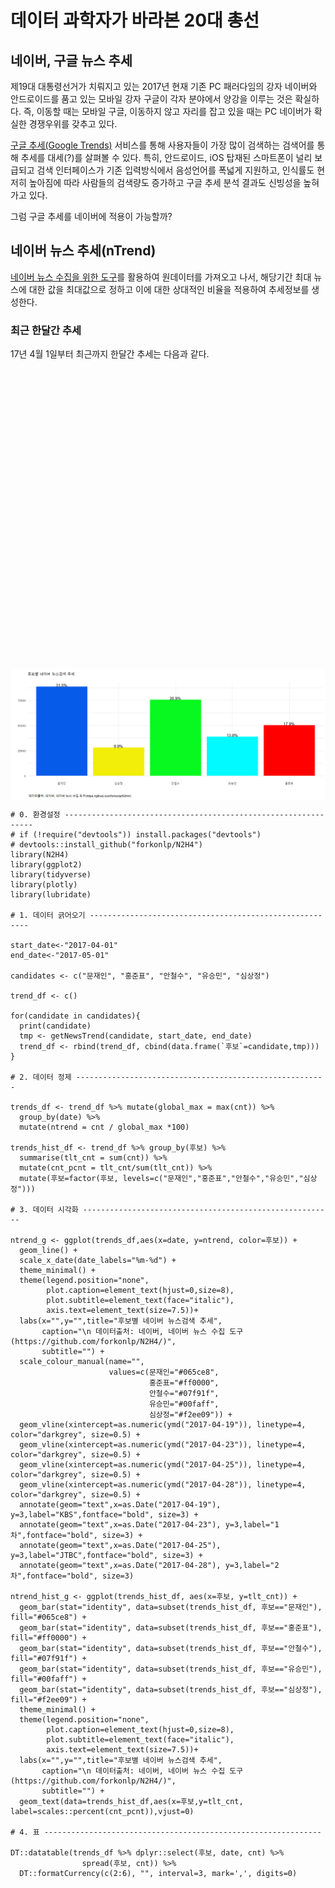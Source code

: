 # 데이터 과학자가 바라본 20대 총선



## 네이버, 구글 뉴스 추세

제19대 대통령선거가 치뤄지고 있는 2017년 현재 기존 PC 패러다임의 강자 네이버와 안드로이드를 품고 있는 
모바일 강자 구글이 각자 분야에서 양강을 이루는 것은 확실하다. 즉, 이동할 때는 모바일 구글, 이동하지 않고 
자리를 잡고 있을 때는 PC 네이버가 확실한 경쟁우위를 갖추고 있다.

[구글 추세(Google Trends)](https://trends.google.com/) 서비스를 통해 사용자들이 가장 많이 검색하는 검색어를 통해 추세를 대세(?)를 살펴볼 수 있다. 
특히, 안드로이드, iOS 탑재된 스마트폰이 널리 보급되고 검색 인터페이스가 기존 입력방식에서 음성언어를 폭넓게 지원하고, 
인식률도 현저히 높아짐에 따라 사람들의 검색량도 증가하고 구글 추세 분석 결과도 신빙성을 높혀가고 있다.

그럼 구글 추세를 네이버에 적용이 가능할까? 

## 네이버 뉴스 추세(nTrend)

[네이버 뉴스 수집을 위한 도구](https://github.com/forkonlp/N2H4)를 활용하여 원데이터를 가져오고 나서,
해당기간 최대 뉴스에 대한 값을 최대값으로 정하고 이에 대한 상대적인 비율을 적용하여 추세정보를 생성한다.

### 최근 한달간 추세

17년 4월 1일부터 최근까지 한달간 추세는 다음과 같다.

<!--html_preserve--><div id="htmlwidget-16dcd0344ade487ebc56" style="width:1152px;height:480px;" class="plotly html-widget"></div>
<script type="application/json" data-for="htmlwidget-16dcd0344ade487ebc56">{"x":{"data":[{"x":[1491004800000,1491091200000,1491177600000,1491264000000,1491350400000,1491436800000,1491523200000,1491609600000,1491696000000,1491782400000,1491868800000,1491955200000,1492041600000,1492128000000,1492214400000,1492300800000,1492387200000,1492473600000,1492560000000,1492646400000,1492732800000,1492819200000,1492905600000,1492992000000,1493078400000,1493164800000,1493251200000,1493337600000,1493424000000,1493510400000,1493596800000],"y":[13.0942452043369,19.7873227689741,67.743953294412,69.5371142618849,46.1426188490409,56.1092577147623,54.7748123436197,19.7456213511259,26.8348623853211,67.4520433694746,63.4695579649708,65.8673894912427,68.6822351959967,59.1117597998332,23.1442869057548,46.0383653044203,88.3861551292744,84.5287739783153,80.6713928273561,100,65.5754795663052,40.4295246038365,53.6488740617181,86.3636363636364,73.2276897414512,91.3678065054212,91.8056713928274,67.535446205171,36.7389491242702,49.9582985821518,68.4945788156797],"text":["date: 2017-04-01<br>ntrend: 13.09<br>후보: 문재인","date: 2017-04-02<br>ntrend: 19.79<br>후보: 문재인","date: 2017-04-03<br>ntrend: 67.74<br>후보: 문재인","date: 2017-04-04<br>ntrend: 69.54<br>후보: 문재인","date: 2017-04-05<br>ntrend: 46.14<br>후보: 문재인","date: 2017-04-06<br>ntrend: 56.11<br>후보: 문재인","date: 2017-04-07<br>ntrend: 54.77<br>후보: 문재인","date: 2017-04-08<br>ntrend: 19.75<br>후보: 문재인","date: 2017-04-09<br>ntrend: 26.83<br>후보: 문재인","date: 2017-04-10<br>ntrend: 67.45<br>후보: 문재인","date: 2017-04-11<br>ntrend: 63.47<br>후보: 문재인","date: 2017-04-12<br>ntrend: 65.87<br>후보: 문재인","date: 2017-04-13<br>ntrend: 68.68<br>후보: 문재인","date: 2017-04-14<br>ntrend: 59.11<br>후보: 문재인","date: 2017-04-15<br>ntrend: 23.14<br>후보: 문재인","date: 2017-04-16<br>ntrend: 46.04<br>후보: 문재인","date: 2017-04-17<br>ntrend: 88.39<br>후보: 문재인","date: 2017-04-18<br>ntrend: 84.53<br>후보: 문재인","date: 2017-04-19<br>ntrend: 80.67<br>후보: 문재인","date: 2017-04-20<br>ntrend: 100<br>후보: 문재인","date: 2017-04-21<br>ntrend: 65.58<br>후보: 문재인","date: 2017-04-22<br>ntrend: 40.43<br>후보: 문재인","date: 2017-04-23<br>ntrend: 53.65<br>후보: 문재인","date: 2017-04-24<br>ntrend: 86.36<br>후보: 문재인","date: 2017-04-25<br>ntrend: 73.23<br>후보: 문재인","date: 2017-04-26<br>ntrend: 91.37<br>후보: 문재인","date: 2017-04-27<br>ntrend: 91.81<br>후보: 문재인","date: 2017-04-28<br>ntrend: 67.54<br>후보: 문재인","date: 2017-04-29<br>ntrend: 36.74<br>후보: 문재인","date: 2017-04-30<br>ntrend: 49.96<br>후보: 문재인","date: 2017-05-01<br>ntrend: 68.49<br>후보: 문재인"],"key":null,"type":"scatter","mode":"lines","name":"문재인","line":{"width":1.88976377952756,"color":"rgba(6,92,232,1)","dash":"solid"},"hoveron":"points","legendgroup":"문재인","showlegend":true,"xaxis":"x","yaxis":"y","hoverinfo":"text"},{"x":[1491004800000,1491091200000,1491177600000,1491264000000,1491350400000,1491436800000,1491523200000,1491609600000,1491696000000,1491782400000,1491868800000,1491955200000,1492041600000,1492128000000,1492214400000,1492300800000,1492387200000,1492473600000,1492560000000,1492646400000,1492732800000,1492819200000,1492905600000,1492992000000,1493078400000,1493164800000,1493251200000,1493337600000,1493424000000,1493510400000,1493596800000],"y":[10.884070058382,12.8648874061718,31.9432860717264,27.5437864887406,31.7556296914095,26.3761467889908,26.1259382819016,10.9466221851543,16.0550458715596,36.0508757297748,27.1684737281068,30.045871559633,43.4528773978315,32.6313594662219,16.9516263552961,20.6839032527106,40.929941618015,34.674728940784,44.8498748957465,52.8356964136781,41.4512093411176,20.0166805671393,32.6105087572977,47.2060050041701,58.8198498748957,62.2810675562969,42.9107589658048,54.628857381151,22.8106755629691,34.1743119266055,55.2126772310259],"text":["date: 2017-04-01<br>ntrend: 10.88<br>후보: 홍준표","date: 2017-04-02<br>ntrend: 12.86<br>후보: 홍준표","date: 2017-04-03<br>ntrend: 31.94<br>후보: 홍준표","date: 2017-04-04<br>ntrend: 27.54<br>후보: 홍준표","date: 2017-04-05<br>ntrend: 31.76<br>후보: 홍준표","date: 2017-04-06<br>ntrend: 26.38<br>후보: 홍준표","date: 2017-04-07<br>ntrend: 26.13<br>후보: 홍준표","date: 2017-04-08<br>ntrend: 10.95<br>후보: 홍준표","date: 2017-04-09<br>ntrend: 16.06<br>후보: 홍준표","date: 2017-04-10<br>ntrend: 36.05<br>후보: 홍준표","date: 2017-04-11<br>ntrend: 27.17<br>후보: 홍준표","date: 2017-04-12<br>ntrend: 30.05<br>후보: 홍준표","date: 2017-04-13<br>ntrend: 43.45<br>후보: 홍준표","date: 2017-04-14<br>ntrend: 32.63<br>후보: 홍준표","date: 2017-04-15<br>ntrend: 16.95<br>후보: 홍준표","date: 2017-04-16<br>ntrend: 20.68<br>후보: 홍준표","date: 2017-04-17<br>ntrend: 40.93<br>후보: 홍준표","date: 2017-04-18<br>ntrend: 34.67<br>후보: 홍준표","date: 2017-04-19<br>ntrend: 44.85<br>후보: 홍준표","date: 2017-04-20<br>ntrend: 52.84<br>후보: 홍준표","date: 2017-04-21<br>ntrend: 41.45<br>후보: 홍준표","date: 2017-04-22<br>ntrend: 20.02<br>후보: 홍준표","date: 2017-04-23<br>ntrend: 32.61<br>후보: 홍준표","date: 2017-04-24<br>ntrend: 47.21<br>후보: 홍준표","date: 2017-04-25<br>ntrend: 58.82<br>후보: 홍준표","date: 2017-04-26<br>ntrend: 62.28<br>후보: 홍준표","date: 2017-04-27<br>ntrend: 42.91<br>후보: 홍준표","date: 2017-04-28<br>ntrend: 54.63<br>후보: 홍준표","date: 2017-04-29<br>ntrend: 22.81<br>후보: 홍준표","date: 2017-04-30<br>ntrend: 34.17<br>후보: 홍준표","date: 2017-05-01<br>ntrend: 55.21<br>후보: 홍준표"],"key":null,"type":"scatter","mode":"lines","name":"홍준표","line":{"width":1.88976377952756,"color":"rgba(255,0,0,1)","dash":"solid"},"hoveron":"points","legendgroup":"홍준표","showlegend":true,"xaxis":"x","yaxis":"y","hoverinfo":"text"},{"x":[1491004800000,1491091200000,1491177600000,1491264000000,1491350400000,1491436800000,1491523200000,1491609600000,1491696000000,1491782400000,1491868800000,1491955200000,1492041600000,1492128000000,1492214400000,1492300800000,1492387200000,1492473600000,1492560000000,1492646400000,1492732800000,1492819200000,1492905600000,1492992000000,1493078400000,1493164800000,1493251200000,1493337600000,1493424000000,1493510400000,1493596800000],"y":[12.7189324437031,18.6613844870726,29.4620517097581,52.1684737281068,60.0500417014178,51.4595496246872,48.4153461217681,14.0325271059216,27.4395329441201,54.4620517097581,54.628857381151,63.5946622185154,65.4712260216847,52.9399499582986,18.95329441201,38.6155129274395,81.0884070058382,69.6205170975813,65.4920767306088,81.9641367806505,58.4236864053378,28.8573811509591,48.0400333611343,72.1017514595496,67.743953294412,76.1884904086739,65.6380316930776,63.1567973311093,28.9824854045038,51.7931609674729,55.2752293577982],"text":["date: 2017-04-01<br>ntrend: 12.72<br>후보: 안철수","date: 2017-04-02<br>ntrend: 18.66<br>후보: 안철수","date: 2017-04-03<br>ntrend: 29.46<br>후보: 안철수","date: 2017-04-04<br>ntrend: 52.17<br>후보: 안철수","date: 2017-04-05<br>ntrend: 60.05<br>후보: 안철수","date: 2017-04-06<br>ntrend: 51.46<br>후보: 안철수","date: 2017-04-07<br>ntrend: 48.42<br>후보: 안철수","date: 2017-04-08<br>ntrend: 14.03<br>후보: 안철수","date: 2017-04-09<br>ntrend: 27.44<br>후보: 안철수","date: 2017-04-10<br>ntrend: 54.46<br>후보: 안철수","date: 2017-04-11<br>ntrend: 54.63<br>후보: 안철수","date: 2017-04-12<br>ntrend: 63.59<br>후보: 안철수","date: 2017-04-13<br>ntrend: 65.47<br>후보: 안철수","date: 2017-04-14<br>ntrend: 52.94<br>후보: 안철수","date: 2017-04-15<br>ntrend: 18.95<br>후보: 안철수","date: 2017-04-16<br>ntrend: 38.62<br>후보: 안철수","date: 2017-04-17<br>ntrend: 81.09<br>후보: 안철수","date: 2017-04-18<br>ntrend: 69.62<br>후보: 안철수","date: 2017-04-19<br>ntrend: 65.49<br>후보: 안철수","date: 2017-04-20<br>ntrend: 81.96<br>후보: 안철수","date: 2017-04-21<br>ntrend: 58.42<br>후보: 안철수","date: 2017-04-22<br>ntrend: 28.86<br>후보: 안철수","date: 2017-04-23<br>ntrend: 48.04<br>후보: 안철수","date: 2017-04-24<br>ntrend: 72.1<br>후보: 안철수","date: 2017-04-25<br>ntrend: 67.74<br>후보: 안철수","date: 2017-04-26<br>ntrend: 76.19<br>후보: 안철수","date: 2017-04-27<br>ntrend: 65.64<br>후보: 안철수","date: 2017-04-28<br>ntrend: 63.16<br>후보: 안철수","date: 2017-04-29<br>ntrend: 28.98<br>후보: 안철수","date: 2017-04-30<br>ntrend: 51.79<br>후보: 안철수","date: 2017-05-01<br>ntrend: 55.28<br>후보: 안철수"],"key":null,"type":"scatter","mode":"lines","name":"안철수","line":{"width":1.88976377952756,"color":"rgba(7,249,31,1)","dash":"solid"},"hoveron":"points","legendgroup":"안철수","showlegend":true,"xaxis":"x","yaxis":"y","hoverinfo":"text"},{"x":[1491004800000,1491091200000,1491177600000,1491264000000,1491350400000,1491436800000,1491523200000,1491609600000,1491696000000,1491782400000,1491868800000,1491955200000,1492041600000,1492128000000,1492214400000,1492300800000,1492387200000,1492473600000,1492560000000,1492646400000,1492732800000,1492819200000,1492905600000,1492992000000,1493078400000,1493164800000,1493251200000,1493337600000,1493424000000,1493510400000,1493596800000],"y":[7.36030025020851,9.88323603002502,21.5596330275229,21.2677231025855,23.6655546288574,19.1201000834028,19.557964970809,8.42368640533778,15.1376146788991,21.2885738115096,16.4929107589658,16.8682235195997,33.5904920767306,32.3811509591326,14.4495412844037,26.3552960800667,35.4462051709758,25.6672226855713,36.1342785654712,50.4378648874062,32.7356130108424,13.4695579649708,30.1918265221017,43.5779816513761,52.5437864887406,47.5396163469558,29.3994995829858,43.0150125104254,15.116763969975,18.6405337781485,28.6488740617181],"text":["date: 2017-04-01<br>ntrend: 7.36<br>후보: 유승민","date: 2017-04-02<br>ntrend: 9.88<br>후보: 유승민","date: 2017-04-03<br>ntrend: 21.56<br>후보: 유승민","date: 2017-04-04<br>ntrend: 21.27<br>후보: 유승민","date: 2017-04-05<br>ntrend: 23.67<br>후보: 유승민","date: 2017-04-06<br>ntrend: 19.12<br>후보: 유승민","date: 2017-04-07<br>ntrend: 19.56<br>후보: 유승민","date: 2017-04-08<br>ntrend: 8.42<br>후보: 유승민","date: 2017-04-09<br>ntrend: 15.14<br>후보: 유승민","date: 2017-04-10<br>ntrend: 21.29<br>후보: 유승민","date: 2017-04-11<br>ntrend: 16.49<br>후보: 유승민","date: 2017-04-12<br>ntrend: 16.87<br>후보: 유승민","date: 2017-04-13<br>ntrend: 33.59<br>후보: 유승민","date: 2017-04-14<br>ntrend: 32.38<br>후보: 유승민","date: 2017-04-15<br>ntrend: 14.45<br>후보: 유승민","date: 2017-04-16<br>ntrend: 26.36<br>후보: 유승민","date: 2017-04-17<br>ntrend: 35.45<br>후보: 유승민","date: 2017-04-18<br>ntrend: 25.67<br>후보: 유승민","date: 2017-04-19<br>ntrend: 36.13<br>후보: 유승민","date: 2017-04-20<br>ntrend: 50.44<br>후보: 유승민","date: 2017-04-21<br>ntrend: 32.74<br>후보: 유승민","date: 2017-04-22<br>ntrend: 13.47<br>후보: 유승민","date: 2017-04-23<br>ntrend: 30.19<br>후보: 유승민","date: 2017-04-24<br>ntrend: 43.58<br>후보: 유승민","date: 2017-04-25<br>ntrend: 52.54<br>후보: 유승민","date: 2017-04-26<br>ntrend: 47.54<br>후보: 유승민","date: 2017-04-27<br>ntrend: 29.4<br>후보: 유승민","date: 2017-04-28<br>ntrend: 43.02<br>후보: 유승민","date: 2017-04-29<br>ntrend: 15.12<br>후보: 유승민","date: 2017-04-30<br>ntrend: 18.64<br>후보: 유승민","date: 2017-05-01<br>ntrend: 28.65<br>후보: 유승민"],"key":null,"type":"scatter","mode":"lines","name":"유승민","line":{"width":1.88976377952756,"color":"rgba(0,250,255,1)","dash":"solid"},"hoveron":"points","legendgroup":"유승민","showlegend":true,"xaxis":"x","yaxis":"y","hoverinfo":"text"},{"x":[1491004800000,1491091200000,1491177600000,1491264000000,1491350400000,1491436800000,1491523200000,1491609600000,1491696000000,1491782400000,1491868800000,1491955200000,1492041600000,1492128000000,1492214400000,1492300800000,1492387200000,1492473600000,1492560000000,1492646400000,1492732800000,1492819200000,1492905600000,1492992000000,1493078400000,1493164800000,1493251200000,1493337600000,1493424000000,1493510400000,1493596800000],"y":[3.56547122602168,5.23352793994996,10.5713094245204,8.61134278565471,9.09090909090909,9.46622185154295,10.1751459549625,3.16930775646372,7.27689741451209,12.0308590492077,10.5296080066722,21.2051709758132,31.6722268557131,22.6021684737281,9.38281901584654,20.8090075062552,29.5663052543787,19.76647206005,32.1726438698916,35.4670558798999,20.0166805671393,6.63052543786489,21.7472894078399,31.1926605504587,36.4470391993328,35.070892410342,26.4804003336113,37.5729774812344,11.3219349457882,14.6997497914929,27.5020850708924],"text":["date: 2017-04-01<br>ntrend: 3.57<br>후보: 심상정","date: 2017-04-02<br>ntrend: 5.23<br>후보: 심상정","date: 2017-04-03<br>ntrend: 10.57<br>후보: 심상정","date: 2017-04-04<br>ntrend: 8.61<br>후보: 심상정","date: 2017-04-05<br>ntrend: 9.09<br>후보: 심상정","date: 2017-04-06<br>ntrend: 9.47<br>후보: 심상정","date: 2017-04-07<br>ntrend: 10.18<br>후보: 심상정","date: 2017-04-08<br>ntrend: 3.17<br>후보: 심상정","date: 2017-04-09<br>ntrend: 7.28<br>후보: 심상정","date: 2017-04-10<br>ntrend: 12.03<br>후보: 심상정","date: 2017-04-11<br>ntrend: 10.53<br>후보: 심상정","date: 2017-04-12<br>ntrend: 21.21<br>후보: 심상정","date: 2017-04-13<br>ntrend: 31.67<br>후보: 심상정","date: 2017-04-14<br>ntrend: 22.6<br>후보: 심상정","date: 2017-04-15<br>ntrend: 9.38<br>후보: 심상정","date: 2017-04-16<br>ntrend: 20.81<br>후보: 심상정","date: 2017-04-17<br>ntrend: 29.57<br>후보: 심상정","date: 2017-04-18<br>ntrend: 19.77<br>후보: 심상정","date: 2017-04-19<br>ntrend: 32.17<br>후보: 심상정","date: 2017-04-20<br>ntrend: 35.47<br>후보: 심상정","date: 2017-04-21<br>ntrend: 20.02<br>후보: 심상정","date: 2017-04-22<br>ntrend: 6.63<br>후보: 심상정","date: 2017-04-23<br>ntrend: 21.75<br>후보: 심상정","date: 2017-04-24<br>ntrend: 31.19<br>후보: 심상정","date: 2017-04-25<br>ntrend: 36.45<br>후보: 심상정","date: 2017-04-26<br>ntrend: 35.07<br>후보: 심상정","date: 2017-04-27<br>ntrend: 26.48<br>후보: 심상정","date: 2017-04-28<br>ntrend: 37.57<br>후보: 심상정","date: 2017-04-29<br>ntrend: 11.32<br>후보: 심상정","date: 2017-04-30<br>ntrend: 14.7<br>후보: 심상정","date: 2017-05-01<br>ntrend: 27.5<br>후보: 심상정"],"key":null,"type":"scatter","mode":"lines","name":"심상정","line":{"width":1.88976377952756,"color":"rgba(242,238,9,1)","dash":"solid"},"hoveron":"points","legendgroup":"심상정","showlegend":true,"xaxis":"x","yaxis":"y","hoverinfo":"text"},{"x":[1492560000000,1492560000000],"y":[-1.85,104.85],"text":"xintercept: 17275","key":null,"type":"scatter","mode":"lines","name":"","line":{"width":1.88976377952756,"color":"rgba(169,169,169,1)","dash":"dashdot"},"hoveron":"points","showlegend":false,"xaxis":"x","yaxis":"y","hoverinfo":"text"},{"x":[1492905600000,1492905600000],"y":[-1.85,104.85],"text":"xintercept: 17279","key":null,"type":"scatter","mode":"lines","name":"","line":{"width":1.88976377952756,"color":"rgba(169,169,169,1)","dash":"dashdot"},"hoveron":"points","showlegend":false,"xaxis":"x","yaxis":"y","hoverinfo":"text"},{"x":[1493078400000,1493078400000],"y":[-1.85,104.85],"text":"xintercept: 17281","key":null,"type":"scatter","mode":"lines","name":"","line":{"width":1.88976377952756,"color":"rgba(169,169,169,1)","dash":"dashdot"},"hoveron":"points","showlegend":false,"xaxis":"x","yaxis":"y","hoverinfo":"text"},{"x":[1493337600000,1493337600000],"y":[-1.85,104.85],"text":"xintercept: 17284","key":null,"type":"scatter","mode":"lines","name":"","line":{"width":1.88976377952756,"color":"rgba(169,169,169,1)","dash":"dashdot"},"hoveron":"points","showlegend":false,"xaxis":"x","yaxis":"y","hoverinfo":"text"},{"x":[1492560000000],"y":[3],"text":"KBS","key":null,"textfont":{"size":11.3385826771654,"color":"rgba(0,0,0,1)"},"type":"scatter","mode":"text","hoveron":"points","showlegend":false,"xaxis":"x","yaxis":"y","hoverinfo":"text","name":""},{"x":[1492905600000],"y":[3],"text":"1차","key":null,"textfont":{"size":11.3385826771654,"color":"rgba(0,0,0,1)"},"type":"scatter","mode":"text","hoveron":"points","showlegend":false,"xaxis":"x","yaxis":"y","hoverinfo":"text","name":""},{"x":[1493078400000],"y":[3],"text":"JTBC","key":null,"textfont":{"size":11.3385826771654,"color":"rgba(0,0,0,1)"},"type":"scatter","mode":"text","hoveron":"points","showlegend":false,"xaxis":"x","yaxis":"y","hoverinfo":"text","name":""},{"x":[1493337600000],"y":[3],"text":"2차","key":null,"textfont":{"size":11.3385826771654,"color":"rgba(0,0,0,1)"},"type":"scatter","mode":"text","hoveron":"points","showlegend":false,"xaxis":"x","yaxis":"y","hoverinfo":"text","name":""}],"layout":{"margin":{"t":51.0684931506849,"r":7.30593607305936,"b":31.1498547114985,"l":25.9028642590286},"font":{"color":"rgba(0,0,0,1)","family":"","size":14.6118721461187},"title":"후보별 네이버 뉴스검색 추세","titlefont":{"color":"rgba(0,0,0,1)","family":"","size":17.5342465753425},"xaxis":{"domain":[0,1],"type":"linear","autorange":false,"tickmode":"array","range":[1490875200000,1493726400000],"ticktext":["04-03","04-10","04-17","04-24","05-01"],"tickvals":[1491177600000,1491782400000,1492387200000,1492992000000,1493596800000],"ticks":"","tickcolor":null,"ticklen":3.65296803652968,"tickwidth":0,"showticklabels":true,"tickfont":{"color":"rgba(77,77,77,1)","family":"","size":9.9626400996264},"tickangle":-0,"showline":false,"linecolor":null,"linewidth":0,"showgrid":true,"gridcolor":"rgba(235,235,235,1)","gridwidth":0.66417600664176,"zeroline":false,"anchor":"y","title":"","titlefont":{"color":"rgba(0,0,0,1)","family":"","size":14.6118721461187},"hoverformat":".2f"},"yaxis":{"domain":[0,1],"type":"linear","autorange":false,"tickmode":"array","range":[-1.85,104.85],"ticktext":["0","25","50","75","100"],"tickvals":[2.22044604925031e-016,25,50,75,100],"ticks":"","tickcolor":null,"ticklen":3.65296803652968,"tickwidth":0,"showticklabels":true,"tickfont":{"color":"rgba(77,77,77,1)","family":"","size":9.9626400996264},"tickangle":-0,"showline":false,"linecolor":null,"linewidth":0,"showgrid":true,"gridcolor":"rgba(235,235,235,1)","gridwidth":0.66417600664176,"zeroline":false,"anchor":"x","title":"","titlefont":{"color":"rgba(0,0,0,1)","family":"","size":14.6118721461187},"hoverformat":".2f"},"shapes":[{"type":"rect","fillcolor":null,"line":{"color":null,"width":0,"linetype":[]},"yref":"paper","xref":"paper","x0":0,"x1":1,"y0":0,"y1":1}],"showlegend":false,"legend":{"bgcolor":null,"bordercolor":null,"borderwidth":0,"font":{"color":"rgba(0,0,0,1)","family":"","size":11.689497716895},"y":0.93503937007874},"hovermode":"closest"},"source":"A","config":{"modeBarButtonsToAdd":[{"name":"Collaborate","icon":{"width":1000,"ascent":500,"descent":-50,"path":"M487 375c7-10 9-23 5-36l-79-259c-3-12-11-23-22-31-11-8-22-12-35-12l-263 0c-15 0-29 5-43 15-13 10-23 23-28 37-5 13-5 25-1 37 0 0 0 3 1 7 1 5 1 8 1 11 0 2 0 4-1 6 0 3-1 5-1 6 1 2 2 4 3 6 1 2 2 4 4 6 2 3 4 5 5 7 5 7 9 16 13 26 4 10 7 19 9 26 0 2 0 5 0 9-1 4-1 6 0 8 0 2 2 5 4 8 3 3 5 5 5 7 4 6 8 15 12 26 4 11 7 19 7 26 1 1 0 4 0 9-1 4-1 7 0 8 1 2 3 5 6 8 4 4 6 6 6 7 4 5 8 13 13 24 4 11 7 20 7 28 1 1 0 4 0 7-1 3-1 6-1 7 0 2 1 4 3 6 1 1 3 4 5 6 2 3 3 5 5 6 1 2 3 5 4 9 2 3 3 7 5 10 1 3 2 6 4 10 2 4 4 7 6 9 2 3 4 5 7 7 3 2 7 3 11 3 3 0 8 0 13-1l0-1c7 2 12 2 14 2l218 0c14 0 25-5 32-16 8-10 10-23 6-37l-79-259c-7-22-13-37-20-43-7-7-19-10-37-10l-248 0c-5 0-9-2-11-5-2-3-2-7 0-12 4-13 18-20 41-20l264 0c5 0 10 2 16 5 5 3 8 6 10 11l85 282c2 5 2 10 2 17 7-3 13-7 17-13z m-304 0c-1-3-1-5 0-7 1-1 3-2 6-2l174 0c2 0 4 1 7 2 2 2 4 4 5 7l6 18c0 3 0 5-1 7-1 1-3 2-6 2l-173 0c-3 0-5-1-8-2-2-2-4-4-4-7z m-24-73c-1-3-1-5 0-7 2-2 3-2 6-2l174 0c2 0 5 0 7 2 3 2 4 4 5 7l6 18c1 2 0 5-1 6-1 2-3 3-5 3l-174 0c-3 0-5-1-7-3-3-1-4-4-5-6z"},"click":"function(gd) { \n        // is this being viewed in RStudio?\n        if (location.search == '?viewer_pane=1') {\n          alert('To learn about plotly for collaboration, visit:\\n https://cpsievert.github.io/plotly_book/plot-ly-for-collaboration.html');\n        } else {\n          window.open('https://cpsievert.github.io/plotly_book/plot-ly-for-collaboration.html', '_blank');\n        }\n      }"}],"modeBarButtonsToRemove":["sendDataToCloud"]},"base_url":"https://plot.ly"},"evals":["config.modeBarButtonsToAdd.0.click"],"jsHooks":[]}</script><!--/html_preserve--><img src="fig/ntrend-recent-2.png" style="display: block; margin: auto;" /><!--html_preserve--><div id="htmlwidget-8cd2ef22413e6e332485" style="width:100%;height:auto;" class="datatables html-widget"></div>
<script type="application/json" data-for="htmlwidget-8cd2ef22413e6e332485">{"x":{"filter":"none","data":[["1","2","3","4","5","6","7","8","9","10","11","12","13","14","15","16","17","18","19","20","21","22","23","24","25","26","27","28","29","30","31"],["2017-04-01","2017-04-02","2017-04-03","2017-04-04","2017-04-05","2017-04-06","2017-04-07","2017-04-08","2017-04-09","2017-04-10","2017-04-11","2017-04-12","2017-04-13","2017-04-14","2017-04-15","2017-04-16","2017-04-17","2017-04-18","2017-04-19","2017-04-20","2017-04-21","2017-04-22","2017-04-23","2017-04-24","2017-04-25","2017-04-26","2017-04-27","2017-04-28","2017-04-29","2017-04-30","2017-05-01"],[628,949,3249,3335,2213,2691,2627,947,1287,3235,3044,3159,3294,2835,1110,2208,4239,4054,3869,4796,3145,1939,2573,4142,3512,4382,4403,3239,1762,2396,3285],[522,617,1532,1321,1523,1265,1253,525,770,1729,1303,1441,2084,1565,813,992,1963,1663,2151,2534,1988,960,1564,2264,2821,2987,2058,2620,1094,1639,2648],[610,895,1413,2502,2880,2468,2322,673,1316,2612,2620,3050,3140,2539,909,1852,3889,3339,3141,3931,2802,1384,2304,3458,3249,3654,3148,3029,1390,2484,2651],[353,474,1034,1020,1135,917,938,404,726,1021,791,809,1611,1553,693,1264,1700,1231,1733,2419,1570,646,1448,2090,2520,2280,1410,2063,725,894,1374],[171,251,507,413,436,454,488,152,349,577,505,1017,1519,1084,450,998,1418,948,1543,1701,960,318,1043,1496,1748,1682,1270,1802,543,705,1319]],"container":"<table class=\"display\">\n  <thead>\n    <tr>\n      <th> <\/th>\n      <th>date<\/th>\n      <th>문재인<\/th>\n      <th>홍준표<\/th>\n      <th>안철수<\/th>\n      <th>유승민<\/th>\n      <th>심상정<\/th>\n    <\/tr>\n  <\/thead>\n<\/table>","options":{"columnDefs":[{"className":"dt-right","targets":[2,3,4,5,6]},{"orderable":false,"targets":0}],"order":[],"autoWidth":false,"orderClasses":false,"rowCallback":"function(row, data) {\nDTWidget.formatCurrency(this, row, data, 2, '', 0, 3, ',', '.', true);\nDTWidget.formatCurrency(this, row, data, 3, '', 0, 3, ',', '.', true);\nDTWidget.formatCurrency(this, row, data, 4, '', 0, 3, ',', '.', true);\nDTWidget.formatCurrency(this, row, data, 5, '', 0, 3, ',', '.', true);\nDTWidget.formatCurrency(this, row, data, 6, '', 0, 3, ',', '.', true);\n}"}},"evals":["options.rowCallback"],"jsHooks":[]}</script><!--/html_preserve-->




~~~{.r}
# 0. 환경설정 ---------------------------------------------------------------
# if (!require("devtools")) install.packages("devtools")
# devtools::install_github("forkonlp/N2H4")
library(N2H4)
library(ggplot2)
library(tidyverse)
library(plotly)
library(lubridate)

# 1. 데이터 긁어오기 --------------------------------------------------------

start_date<-"2017-04-01"
end_date<-"2017-05-01"

candidates <- c("문재인", "홍준표", "안철수", "유승민", "심상정")

trend_df <- c()

for(candidate in candidates){
  print(candidate)
  tmp <- getNewsTrend(candidate, start_date, end_date)
  trend_df <- rbind(trend_df, cbind(data.frame(`후보`=candidate,tmp)))
}

# 2. 데이터 정제 --------------------------------------------------------

trends_df <- trend_df %>% mutate(global_max = max(cnt)) %>% 
  group_by(date) %>% 
  mutate(ntrend = cnt / global_max *100)

trends_hist_df <- trend_df %>% group_by(후보) %>% 
  summarise(tlt_cnt = sum(cnt)) %>% 
  mutate(cnt_pcnt = tlt_cnt/sum(tlt_cnt)) %>% 
  mutate(후보=factor(후보, levels=c("문재인","홍준표","안철수","유승민","심상정")))

# 3. 데이터 시각화 --------------------------------------------------------

ntrend_g <- ggplot(trends_df,aes(x=date, y=ntrend, color=후보)) +
  geom_line() +
  scale_x_date(date_labels="%m-%d") +
  theme_minimal() +
  theme(legend.position="none", 
        plot.caption=element_text(hjust=0,size=8),
        plot.subtitle=element_text(face="italic"),
        axis.text=element_text(size=7.5))+
  labs(x="",y="",title="후보별 네이버 뉴스검색 추세",
       caption="\n 데이터출처: 네이버, 네이버 뉴스 수집 도구(https://github.com/forkonlp/N2H4/)",
       subtitle="") +
  scale_colour_manual(name="",
                      values=c(문재인="#065ce8", 
                               홍준표="#ff0000",
                               안철수="#07f91f",
                               유승민="#00faff",
                               심상정="#f2ee09")) +
  geom_vline(xintercept=as.numeric(ymd("2017-04-19")), linetype=4, color="darkgrey", size=0.5) +
  geom_vline(xintercept=as.numeric(ymd("2017-04-23")), linetype=4, color="darkgrey", size=0.5) +
  geom_vline(xintercept=as.numeric(ymd("2017-04-25")), linetype=4, color="darkgrey", size=0.5) +
  geom_vline(xintercept=as.numeric(ymd("2017-04-28")), linetype=4, color="darkgrey", size=0.5) +
  annotate(geom="text",x=as.Date("2017-04-19"), y=3,label="KBS",fontface="bold", size=3) +
  annotate(geom="text",x=as.Date("2017-04-23"), y=3,label="1차",fontface="bold", size=3) +
  annotate(geom="text",x=as.Date("2017-04-25"), y=3,label="JTBC",fontface="bold", size=3) +
  annotate(geom="text",x=as.Date("2017-04-28"), y=3,label="2차",fontface="bold", size=3)

ntrend_hist_g <- ggplot(trends_hist_df, aes(x=후보, y=tlt_cnt)) +
  geom_bar(stat="identity", data=subset(trends_hist_df, 후보=="문재인"), fill="#065ce8") +
  geom_bar(stat="identity", data=subset(trends_hist_df, 후보=="홍준표"), fill="#ff0000") +
  geom_bar(stat="identity", data=subset(trends_hist_df, 후보=="안철수"), fill="#07f91f") +
  geom_bar(stat="identity", data=subset(trends_hist_df, 후보=="유승민"), fill="#00faff") +
  geom_bar(stat="identity", data=subset(trends_hist_df, 후보=="심상정"), fill="#f2ee09") +
  theme_minimal() +
  theme(legend.position="none", 
        plot.caption=element_text(hjust=0,size=8),
        plot.subtitle=element_text(face="italic"),
        axis.text=element_text(size=7.5))+
  labs(x="",y="",title="후보별 네이버 뉴스검색 추세",
       caption="\n 데이터출처: 네이버, 네이버 뉴스 수집 도구(https://github.com/forkonlp/N2H4/)",
       subtitle="") +
  geom_text(data=trends_hist_df,aes(x=후보,y=tlt_cnt, label=scales::percent(cnt_pcnt)),vjust=0)

# 4. 표 --------------------------------------------------------------

DT::datatable(trends_df %>% dplyr::select(후보, date, cnt) %>% 
                spread(후보, cnt)) %>% 
  DT::formatCurrency(c(2:6), "", interval=3, mark=',', digits=0)
~~~


